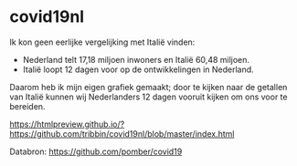# covid19nl

Ik kon geen eerlijke vergelijking met Italië vinden:
- Nederland telt 17,18 miljoen inwoners en Italië 60,48 miljoen.
- Italië loopt 12 dagen voor op de ontwikkelingen in Nederland.

Daarom heb ik mijn eigen grafiek gemaakt; door te kijken naar de getallen van Italië kunnen wij Nederlanders 12 dagen vooruit kijken om ons voor te bereiden.

https://htmlpreview.github.io/?https://github.com/tribbin/covid19nl/blob/master/index.html

Databron: https://github.com/pomber/covid19
